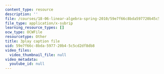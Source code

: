 ```yaml
---
content_type: resource
description: ''
file: /courses/18-06-linear-algebra-spring-2010/59e7f66c8bda597720b45c5cd2df8db8_l88D4r74gtM.srt
file_type: application/x-subrip
learning_resource_types: []
ocw_type: OCWFile
resourcetype: Other
title: 3play caption file
uid: 59e7f66c-8bda-5977-20b4-5c5cd2df8db8
video_files:
  video_thumbnail_file: null
video_metadata:
  youtube_id: null
---
```

